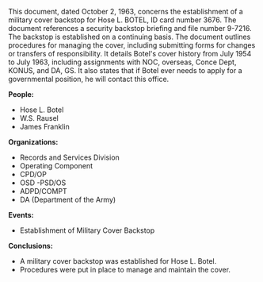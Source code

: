 This document, dated October 2, 1963, concerns the establishment of a military cover backstop for Hose L. BOTEL, ID card number 3676. The document references a security backstop briefing and file number 9-7216. The backstop is established on a continuing basis. The document outlines procedures for managing the cover, including submitting forms for changes or transfers of responsibility. It details Botel's cover history from July 1954 to July 1963, including assignments with NOC, overseas, Conce Dept, KONUS, and DA, GS. It also states that if Botel ever needs to apply for a governmental position, he will contact this office.

**People:**

*   Hose L. Botel
*   W.S. Rausel
*   James Franklin

**Organizations:**

*   Records and Services Division
*   Operating Component
*   CPD/OP
*   OSD -PSD/OS
*   ADPD/COMPT
*   DA (Department of the Army)

**Events:**

*   Establishment of Military Cover Backstop

**Conclusions:**

*   A military cover backstop was established for Hose L. Botel.
*   Procedures were put in place to manage and maintain the cover.
